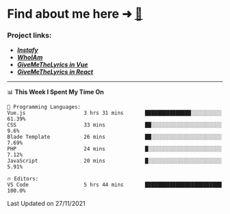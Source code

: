 # Find about me here ➜ [🧑](https://pauabella.dev)

### Project links:
- ***[Instafy](https://instafy.me)***
- ***[WhoIAm](https://pauabella.dev)***
- ***[GiveMeTheLyrics in Vue](https://lyrics.pauabella.dev)***
- ***[GiveMeTheLyrics in React](https://pauabella.dev/GiveMeTheLyrics)***

---
<!--START_SECTION:waka-->
📊 **This Week I Spent My Time On** 

```text
💬 Programming Languages: 
Vue.js                   3 hrs 31 mins       ███████████████░░░░░░░░░░   61.39% 
CSS                      33 mins             ██░░░░░░░░░░░░░░░░░░░░░░░   9.6% 
Blade Template           26 mins             ██░░░░░░░░░░░░░░░░░░░░░░░   7.69% 
PHP                      24 mins             █░░░░░░░░░░░░░░░░░░░░░░░░   7.12% 
JavaScript               20 mins             █░░░░░░░░░░░░░░░░░░░░░░░░   5.91%

🔥 Editors: 
VS Code                  5 hrs 44 mins       █████████████████████████   100.0%

```


 Last Updated on 27/11/2021
<!--END_SECTION:waka-->
